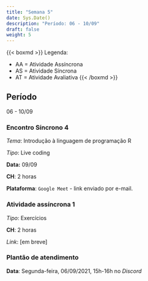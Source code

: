 ```yaml
---
title: "Semana 5"
date: Sys.Date()
description: "Período: 06 - 10/09"
draft: false
weight: 5
---
```


{{< boxmd >}}
Legenda: 
- AA = Atividade Assíncrona
- AS = Atividade Síncrona
- AT = Atividade Avaliativa
{{< /boxmd >}}

## Período

06 - 10/09

### Encontro Síncrono 4

*Tema*: Introdução à linguagem de programação R

*Tipo*: Live coding

**Data:** 09/09

**CH**: 2 horas

**Plataforma**: `Google Meet` - link enviado por e-mail.

### Atividade  assíncrona 1

*Tipo*: Exercícios

**CH**: 2 horas

*Link*: [em breve]

### Plantão de atendimento

**Data**: Segunda-feira, 06/09/2021, 15h-16h no *Discord*